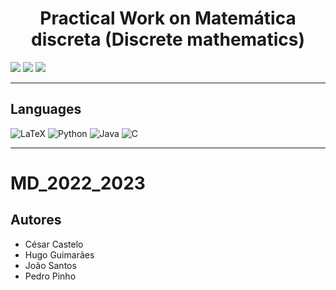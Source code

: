 <h1 align="center">Practical Work on Matemática discreta (Discrete mathematics)</h1>

<p>
  <img src="http://img.shields.io/static/v1?style=for-the-badge&label=School%20year&message=2022/2023&color=GREEN"/>
  <img src="http://img.shields.io/static/v1?style=for-the-badge&label=Discipline&message=MD&color=GREEN"/>
  <img src="http://img.shields.io/static/v1?style=for-the-badge&label=Grade&message=17.9&color=sucess"/>

</p>

---

<h2>Languages</h2>
<p align="left"> 
  <img src="https://img.shields.io/badge/latex-%23008080.svg?style=for-the-badge&amp;logo=latex&amp;logoColor=white" alt="LaTeX">
  <img src="https://img.shields.io/badge/python-3670A0?style=for-the-badge&amp;logo=python&amp;logoColor=ffdd54" alt="Python">  	
  <img src="https://img.shields.io/badge/java-%23ED8B00.svg?style=for-the-badge&amp;logo=java&amp;logoColor=white" alt="Java">
  <img src="https://img.shields.io/badge/c-%2300599C.svg?style=for-the-badge&amp;logo=c&amp;logoColor=white" alt="C"> 	
</p>

---

# MD_2022_2023

## Autores
* César Castelo
* Hugo Guimarães
* João Santos
* Pedro Pinho
